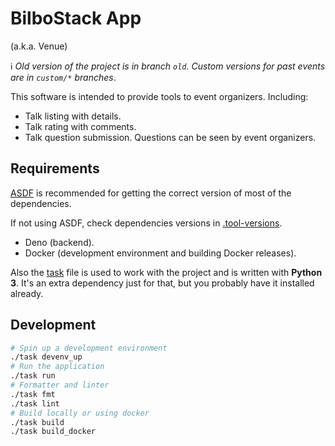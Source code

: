 # BilboStack App

(a.k.a. Venue)

ℹ️ _Old version of the project is in branch `old`. Custom versions for past events are in `custom/*` branches_.

This software is intended to provide tools to event organizers. Including:

- Talk listing with details.
- Talk rating with comments.
- Talk question submission. Questions can be seen by event organizers.

## Requirements

[ASDF](https://asdf-vm.com/) is recommended for getting the correct version of
most of the dependencies.

If not using ASDF, check dependencies versions in [.tool-versions](./.tool-versions).

- Deno (backend).
- Docker (development environment and building Docker releases).

Also the [task](./task) file is used to work with the project and is written
with **Python 3**. It's an extra dependency just for that, but you probably have it
installed already.

## Development

```bash
# Spin up a development environment
./task devenv_up
# Run the application
./task run
# Formatter and linter
./task fmt
./task lint
# Build locally or using docker
./task build
./task build_docker
```
